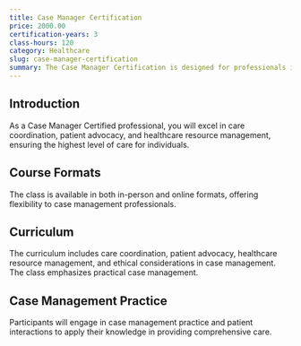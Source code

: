```yaml
---
title: Case Manager Certification
price: 2000.00
certification-years: 3
class-hours: 120
category: Healthcare
slug: case-manager-certification
summary: The Case Manager Certification is designed for professionals in case management roles. This comprehensive class covers care coordination, patient advocacy, and healthcare resource management. It equips candidates with the skills needed to provide comprehensive case management services.
---
```


## Introduction

As a Case Manager Certified professional, you will excel in care coordination, patient advocacy, and healthcare resource management, ensuring the highest level of care for individuals.

## Course Formats

The class is available in both in-person and online formats, offering flexibility to case management professionals.

## Curriculum

The curriculum includes care coordination, patient advocacy, healthcare resource management, and ethical considerations in case management. The class emphasizes practical case management.

## Case Management Practice

Participants will engage in case management practice and patient interactions to apply their knowledge in providing comprehensive care.

